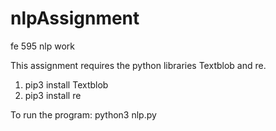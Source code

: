 # nlpAssignment
fe 595 nlp work

This assignment requires the python libraries Textblob and re. 
  1. pip3 install Textblob
  2. pip3 install re
 
 To run the program: python3 nlp.py
